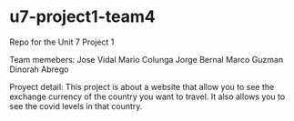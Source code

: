 # u7-project1-team4
Repo for the Unit 7 Project 1

Team memebers:
Jose Vidal
Mario Colunga
Jorge Bernal
Marco Guzman
Dinorah Abrego

Proyect detail: This project is about a website that allow you to see the exchange currency of the country you want to travel. It also allows you to see the covid levels in that country.  